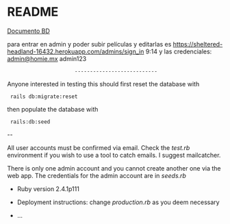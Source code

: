 # README

[Documento BD](https://docs.google.com/document/d/1OL7e3A0ZQTvvw3Po0vZ_AY1xifDHageNKSiht-vY8QU/edit?usp=sharing)

 para entrar en admin y poder subir películas y editarlas es https://sheltered-headland-16432.herokuapp.com/admins/sign_in
                          9:14
                          y las credenciales: admin@homie.mx admin123
                          
                          
                          
                          ---------------------------

Anyone interested in testing this should first
reset the database with

` rails db:migrate:reset`

then populate the database with

` rails:db:seed`


--

All user accounts must be confirmed via email.
Check the _test.rb_ environment if you wish to
use a tool to catch emails. I suggest mailcatcher.

There is only one admin account and you cannot create
another one via the web app. The credentials for
the admin account are in _seeds.rb_



* Ruby version 2.4.1p111

* Deployment instructions: change _production.rb_
as you deem necessary



* ...
